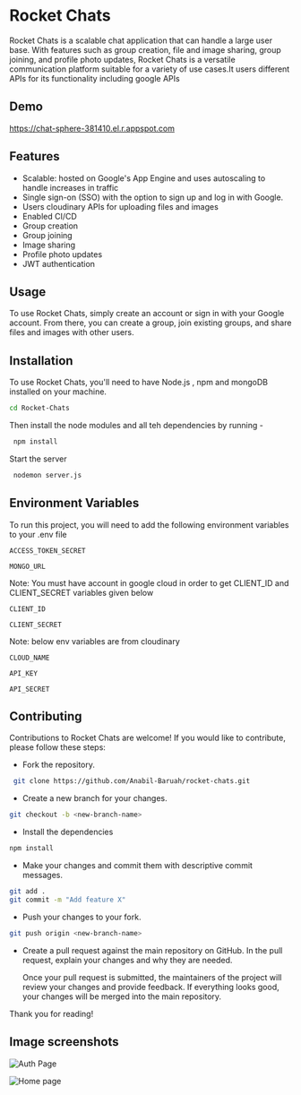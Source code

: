 
# Rocket Chats

Rocket Chats is a scalable chat application that can handle a large user base. With features such as group creation, file and image sharing, group joining, and profile photo updates, Rocket Chats is a versatile communication platform suitable for a variety of use cases.It users different APIs for its functionality including google APIs


## Demo

https://chat-sphere-381410.el.r.appspot.com


## Features

- Scalable: hosted on Google's App Engine and uses autoscaling to handle increases in traffic
- Single sign-on (SSO) with the option to sign up and log in with Google.
- Users cloudinary APIs for uploading files and images
- Enabled CI/CD
- Group creation
- Group joining
- Image sharing
- Profile photo updates
- JWT authentication
## Usage

To use Rocket Chats, simply create an account or sign in with your Google account. From there, you can create a group, join existing groups, and share files and images with other users.
## Installation

To use Rocket Chats, you'll need to have Node.js , npm and mongoDB installed on your machine.

```bash
cd Rocket-Chats
```
Then install the node modules and all teh dependencies by running -

```bash
 npm install
```
Start the server
```bash
 nodemon server.js
```
    
## Environment Variables

To run this project, you will need to add the following environment variables to your .env file

`ACCESS_TOKEN_SECRET` 

`MONGO_URL`

Note: You must have account in google cloud in order to get CLIENT_ID and CLIENT_SECRET variables given below

`CLIENT_ID`

`CLIENT_SECRET`

Note: below env variables are from cloudinary

`CLOUD_NAME`

`API_KEY`

`API_SECRET`


## Contributing

Contributions to Rocket Chats are welcome! If you would like to contribute, please follow these steps:

- Fork the repository.
```bash
 git clone https://github.com/Anabil-Baruah/rocket-chats.git

```

- Create a new branch for your changes.

```bash
git checkout -b <new-branch-name>

```

- Install the dependencies
```bash
npm install
```
- Make your changes and commit them with 
descriptive commit messages.

```bash
git add .
git commit -m "Add feature X"
```

- Push your changes to your fork.

```bash
git push origin <new-branch-name>

```
- Create a pull request against the main repository on GitHub. In the pull request, explain your changes and why they are needed.

    Once your pull request is submitted, the maintainers of the project will review your changes and provide feedback. If everything looks good, your changes will be merged into the main repository.

Thank you for reading!

## Image screenshots

![Auth Page](https://res.cloudinary.com/dudvqptv0/image/upload/v1680357948/Project%20previews/Rocket-chats/rocket-chat-screen-shot_su2qdw.png)

![Home page](https://res.cloudinary.com/dudvqptv0/image/upload/v1680357780/Project%20previews/Rocket-chats/2023-04-01_4_as3v4g.png)

